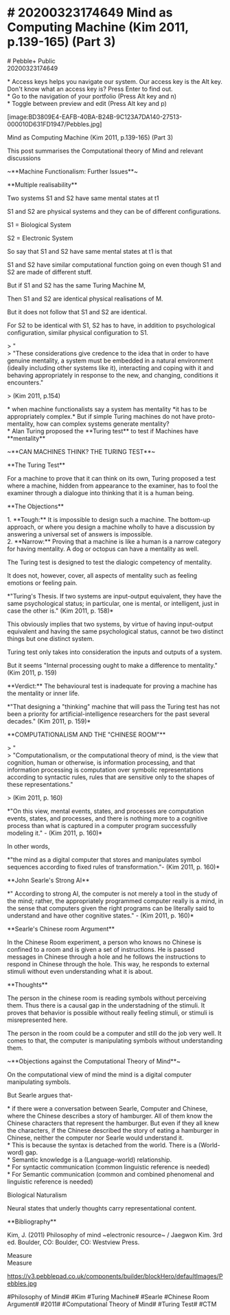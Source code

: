 # \# 20200323174649 Mind as Computing Machine (Kim 2011, p.139-165) (Part 3)

\# Pebble+ Public\
20200323174649

\* Access keys helps you navigate our system. Our access key is the Alt key. Don\'t know what an access key is? Press Enter to find out.\
\* Go to the navigation of your portfolio (Press Alt key and n)\
\* Toggle between preview and edit (Press Alt key and p)

\[image:BD3809E4-EAFB-40BA-B24B-9C123A7DA140-27513-000010D631FD1947/Pebbles.jpg\]

Mind as Computing Machine (Kim 2011, p.139-165) (Part 3)

This post summarises the Computational theory of Mind and relevant discussions

\~\*\*Machine Functionalism: Further Issues\*\*\~

\*\*Multiple realisability\*\*

Two systems S1 and S2 have same mental states at t1

S1 and S2 are physical systems and they can be of different configurations.

S1 = Biological System

S2 = Electronic System

So say that S1 and S2 have same mental states at t1 is that

S1 and S2 have similar computational function going on even though S1 and S2 are made of different stuff.

But if S1 and S2 has the same Turing Machine M,

Then S1 and S2 are identical physical realisations of M.

But it does not follow that S1 and S2 are identical.

For S2 to be identical with S1, S2 has to have, in addition to psychological configuration, similar physical configuration to S1.

\> "\
\> "These considerations give credence to the idea that in order to have genuine mentality, a system must be embedded in a natural environment (ideally including other systems like it), interacting and coping with it and behaving appropriately in response to the new, and changing, conditions it encounters."

\> (Kim 2011, p.154)

\* when machine functionalists say a system has mentality \*it has to be appropriately complex.\* But if simple Turing machines do not have proto-mentality, how can complex systems generate mentality?\
\* Alan Turing proposed the \*\*Turing test\*\* to test if Machines have \*\*mentality\*\*

\~\*\*CAN MACHINES THINK? THE TURING TEST\*\*\~

\*\*The Turing Test\*\*

For a machine to prove that it can think on its own, Turing proposed a test where a machine, hidden from appearance to the examiner, has to fool the examiner through a dialogue into thinking that it is a human being.

\*\*The Objections\*\*

1\. \*\*Tough:\*\* It is impossible to design such a machine. The bottom-up approach, or where you design a machine wholly to have a discussion by answering a universal set of answers is impossible.\
2. \*\*Narrow:\*\* Proving that a machine is like a human is a narrow category for having mentality. A dog or octopus can have a mentality as well.

The Turing test is designed to test the dialogic competency of mentality.

It does not, however, cover, all aspects of mentality such as feeling emotions or feeling pain.

\*"Turing's Thesis. If two systems are input-output equivalent, they have the same psychological status; in particular, one is mental, or intelligent, just in case the other is." (Kim 2011, p. 158)\*

This obviously implies that two systems, by virtue of having input-output equivalent and having the same psychological status, cannot be two distinct things but one distinct system.

Turing test only takes into consideration the inputs and outputs of a system.

But it seems "Internal processing ought to make a difference to mentality." (Kim 2011, p. 159)

\*\*Verdict:\*\* The behavioural test is inadequate for proving a machine has the mentality or inner life.

\*"That designing a "thinking" machine that will pass the Turing test has not been a priority for artificial-intelligence researchers for the past several decades." (Kim 2011, p. 159)\*

\*\*COMPUTATIONALISM AND THE "CHINESE ROOM"\*\*

\> "\
\> "Computationalism, or the computational theory of mind, is the view that cognition, human or otherwise, is information processing, and that information processing is computation over symbolic representations according to syntactic rules, rules that are sensitive only to the shapes of these representations."

\> (Kim 2011, p. 160)

\*"On this view, mental events, states, and processes are computation events, states, and processes, and there is nothing more to a cognitive process than what is captured in a computer program successfully modeling it." - (Kim 2011, p. 160)\*

In other words,

\*"the mind as a digital computer that stores and manipulates symbol sequences according to fixed rules of transformation."- (Kim 2011, p. 160)\*

\*\*John Searle's Strong AI\*\*

\*" According to strong AI, the computer is not merely a tool in the study of the mind; rather, the appropriately programmed computer really is a mind, in the sense that computers given the right programs can be literally said to understand and have other cognitive states." - (Kim 2011, p. 160)\*

\*\*Searle's Chinese room Argument\*\*

In the Chinese Room experiment, a person who knows no Chinese is confined to a room and is given a set of instructions. He is passed messages in Chinese through a hole and he follows the instructions to respond in Chinese through the hole. This way, he responds to external stimuli without even understanding what it is about.

\*\*Thoughts\*\*

The person in the chinese room is reading symbols without perceiving them. Thus there is a causal gap in the understadning of the stimuli. It proves that behavior is possible without really feeling stimuli, or stimuli is misrepresented here.

The person in the room could be a computer and still do the job very well. It comes to that, the computer is manipulating symbols without understanding them.

\~\*\*Objections against the Computational Theory of Mind\*\*\~

On the computational view of mind the mind is a digital computer manipulating symbols.

But Searle argues that-

\* if there were a conversation between Searle, Computer and Chinese, where the Chinese describes a story of hamburger. All of them know the Chinese characters that represent the hamburger. But even if they all knew the characters, if the Chinese described the story of eating a hamburger in Chinese, neither the computer nor Searle would understand it.\
\* This is because the syntax is detached from the world. There is a (World-word) gap.\
\* Semantic knowledge is a (Language-world) relationship.\
\* For syntactic communication (common linguistic reference is needed)\
\* For Semantic communication (common and combined phenomenal and linguistic reference is needed)

Biological Naturalism

Neural states that underly thoughts carry representational content.

\*\*Bibliography\*\*

Kim, J. (2011) Philosophy of mind \~electronic resource\~ / Jaegwon Kim. 3rd ed. Boulder, CO: Boulder, CO: Westview Press.

Measure\
Measure

https://v3.pebblepad.co.uk/components/builder/blockHero/defaultImages/Pebbles.jpg

\#Philosophy of Mind\# \#Kim \#Turing Machine\# \#Searle \#Chinese Room Argument\# \#2011\# \#Computational Theory of Mind\# \#Turing Test\# \#CTM
